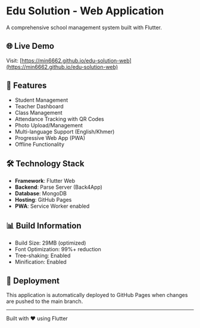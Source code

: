 # Edu Solution - Web Application

A comprehensive school management system built with Flutter.

## 🌐 Live Demo
Visit: [https://min6662.github.io/edu-solution-web](https://min6662.github.io/edu-solution-web)

## 📱 Features
- Student Management
- Teacher Dashboard  
- Class Management
- Attendance Tracking with QR Codes
- Photo Upload/Management
- Multi-language Support (English/Khmer)
- Progressive Web App (PWA)
- Offline Functionality

## 🛠️ Technology Stack
- **Framework**: Flutter Web
- **Backend**: Parse Server (Back4App)
- **Database**: MongoDB
- **Hosting**: GitHub Pages
- **PWA**: Service Worker enabled

## 📊 Build Information
- Build Size: 29MB (optimized)
- Font Optimization: 99%+ reduction
- Tree-shaking: Enabled
- Minification: Enabled

## 🚀 Deployment
This application is automatically deployed to GitHub Pages when changes are pushed to the main branch.

---
Built with ❤️ using Flutter
